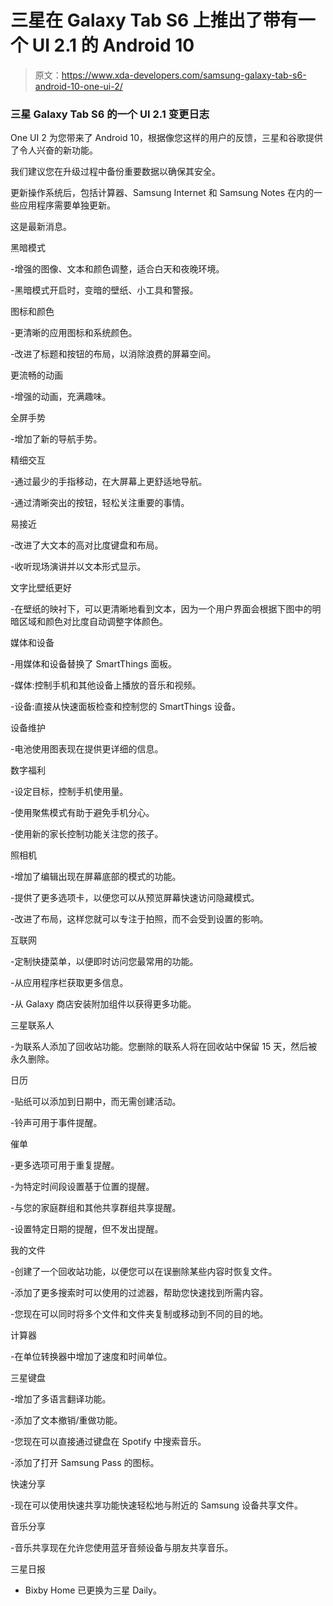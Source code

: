 # 三星在 Galaxy Tab S6 上推出了带有一个 UI 2.1 的 Android 10

> 原文：<https://www.xda-developers.com/samsung-galaxy-tab-s6-android-10-one-ui-2/>

### 三星 Galaxy Tab S6 的一个 UI 2.1 变更日志

One UI 2 为您带来了 Android 10，根据像您这样的用户的反馈，三星和谷歌提供了令人兴奋的新功能。

我们建议您在升级过程中备份重要数据以确保其安全。

更新操作系统后，包括计算器、Samsung Internet 和 Samsung Notes 在内的一些应用程序需要单独更新。

这是最新消息。

黑暗模式

-增强的图像、文本和颜色调整，适合白天和夜晚环境。

-黑暗模式开启时，变暗的壁纸、小工具和警报。

图标和颜色

-更清晰的应用图标和系统颜色。

-改进了标题和按钮的布局，以消除浪费的屏幕空间。

更流畅的动画

-增强的动画，充满趣味。

全屏手势

-增加了新的导航手势。

精细交互

-通过最少的手指移动，在大屏幕上更舒适地导航。

-通过清晰突出的按钮，轻松关注重要的事情。

易接近

-改进了大文本的高对比度键盘和布局。

-收听现场演讲并以文本形式显示。

文字比壁纸更好

-在壁纸的映衬下，可以更清晰地看到文本，因为一个用户界面会根据下图中的明暗区域和颜色对比度自动调整字体颜色。

媒体和设备

-用媒体和设备替换了 SmartThings 面板。

-媒体:控制手机和其他设备上播放的音乐和视频。

-设备:直接从快速面板检查和控制您的 SmartThings 设备。

设备维护

-电池使用图表现在提供更详细的信息。

数字福利

-设定目标，控制手机使用量。

-使用聚焦模式有助于避免手机分心。

-使用新的家长控制功能关注您的孩子。

照相机

-增加了编辑出现在屏幕底部的模式的功能。

-提供了更多选项卡，以便您可以从预览屏幕快速访问隐藏模式。

-改进了布局，这样您就可以专注于拍照，而不会受到设置的影响。

互联网

-定制快捷菜单，以便即时访问您最常用的功能。

-从应用程序栏获取更多信息。

-从 Galaxy 商店安装附加组件以获得更多功能。

三星联系人

-为联系人添加了回收站功能。您删除的联系人将在回收站中保留 15 天，然后被永久删除。

日历

-贴纸可以添加到日期中，而无需创建活动。

-铃声可用于事件提醒。

催单

-更多选项可用于重复提醒。

-为特定时间段设置基于位置的提醒。

-与您的家庭群组和其他共享群组共享提醒。

-设置特定日期的提醒，但不发出提醒。

我的文件

-创建了一个回收站功能，以便您可以在误删除某些内容时恢复文件。

-添加了更多搜索时可以使用的过滤器，帮助您快速找到所需内容。

-您现在可以同时将多个文件和文件夹复制或移动到不同的目的地。

计算器

-在单位转换器中增加了速度和时间单位。

三星键盘

-增加了多语言翻译功能。

-添加了文本撤销/重做功能。

-您现在可以直接通过键盘在 Spotify 中搜索音乐。

-添加了打开 Samsung Pass 的图标。

快速分享

-现在可以使用快速共享功能快速轻松地与附近的 Samsung 设备共享文件。

音乐分享

-音乐共享现在允许您使用蓝牙音频设备与朋友共享音乐。

三星日报

- Bixby Home 已更换为三星 Daily。